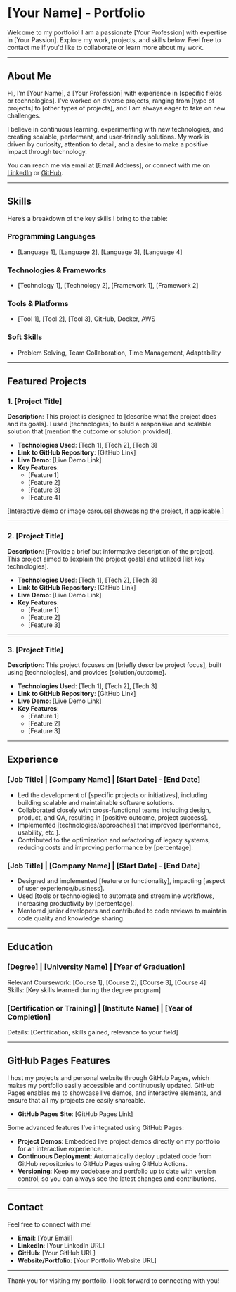 # [Your Name] - Portfolio

Welcome to my portfolio! I am a passionate [Your Profession] with expertise in [Your Passion]. Explore my work, projects, and skills below. Feel free to contact me if you'd like to collaborate or learn more about my work.

---

## About Me

Hi, I’m [Your Name], a [Your Profession] with experience in [specific fields or technologies]. I’ve worked on diverse projects, ranging from [type of projects] to [other types of projects], and I am always eager to take on new challenges.

I believe in continuous learning, experimenting with new technologies, and creating scalable, performant, and user-friendly solutions. My work is driven by curiosity, attention to detail, and a desire to make a positive impact through technology.

You can reach me via email at [Email Address], or connect with me on [LinkedIn](URL) or [GitHub](URL).

---

## Skills

Here’s a breakdown of the key skills I bring to the table:

### **Programming Languages**
- [Language 1], [Language 2], [Language 3], [Language 4]

### **Technologies & Frameworks**
- [Technology 1], [Technology 2], [Framework 1], [Framework 2]

### **Tools & Platforms**
- [Tool 1], [Tool 2], [Tool 3], GitHub, Docker, AWS

### **Soft Skills**
- Problem Solving, Team Collaboration, Time Management, Adaptability

---

## Featured Projects

### 1. [Project Title]  
**Description**: This project is designed to [describe what the project does and its goals]. I used [technologies] to build a responsive and scalable solution that [mention the outcome or solution provided].

- **Technologies Used**: [Tech 1], [Tech 2], [Tech 3]
- **Link to GitHub Repository**: [GitHub Link]
- **Live Demo**: [Live Demo Link]
- **Key Features**:
  - [Feature 1]
  - [Feature 2]
  - [Feature 3]
  - [Feature 4]

[Interactive demo or image carousel showcasing the project, if applicable.]

---

### 2. [Project Title]  
**Description**: [Provide a brief but informative description of the project]. This project aimed to [explain the project goals] and utilized [list key technologies].  

- **Technologies Used**: [Tech 1], [Tech 2], [Tech 3]
- **Link to GitHub Repository**: [GitHub Link]
- **Live Demo**: [Live Demo Link]
- **Key Features**:
  - [Feature 1]
  - [Feature 2]
  - [Feature 3]

---

### 3. [Project Title]  
**Description**: This project focuses on [briefly describe project focus], built using [technologies], and provides [solution/outcome].  

- **Technologies Used**: [Tech 1], [Tech 2], [Tech 3]
- **Link to GitHub Repository**: [GitHub Link]
- **Live Demo**: [Live Demo Link]
- **Key Features**:
  - [Feature 1]
  - [Feature 2]
  - [Feature 3]

---

## Experience

### [Job Title] | [Company Name] | [Start Date] - [End Date]  
- Led the development of [specific projects or initiatives], including building scalable and maintainable software solutions.
- Collaborated closely with cross-functional teams including design, product, and QA, resulting in [positive outcome, project success].
- Implemented [technologies/approaches] that improved [performance, usability, etc.].
- Contributed to the optimization and refactoring of legacy systems, reducing costs and improving performance by [percentage].

### [Job Title] | [Company Name] | [Start Date] - [End Date]  
- Designed and implemented [feature or functionality], impacting [aspect of user experience/business].
- Used [tools or technologies] to automate and streamline workflows, increasing productivity by [percentage].
- Mentored junior developers and contributed to code reviews to maintain code quality and knowledge sharing.

---

## Education

### [Degree] | [University Name] | [Year of Graduation]  
Relevant Coursework: [Course 1], [Course 2], [Course 3], [Course 4]  
Skills: [Key skills learned during the degree program]

### [Certification or Training] | [Institute Name] | [Year of Completion]  
Details: [Certification, skills gained, relevance to your field]

---

## GitHub Pages Features

I host my projects and personal website through GitHub Pages, which makes my portfolio easily accessible and continuously updated. GitHub Pages enables me to showcase live demos, and interactive elements, and ensure that all my projects are easily shareable. 

- **GitHub Pages Site**: [GitHub Pages Link]

Some advanced features I’ve integrated using GitHub Pages:
- **Project Demos**: Embedded live project demos directly on my portfolio for an interactive experience.
- **Continuous Deployment**: Automatically deploy updated code from GitHub repositories to GitHub Pages using GitHub Actions.
- **Versioning**: Keep my codebase and portfolio up to date with version control, so you can always see the latest changes and contributions.

---

## Contact

Feel free to connect with me!  
- **Email**: [Your Email]  
- **LinkedIn**: [Your LinkedIn URL]  
- **GitHub**: [Your GitHub URL]  
- **Website/Portfolio**: [Your Portfolio Website URL]

---

Thank you for visiting my portfolio. I look forward to connecting with you!
